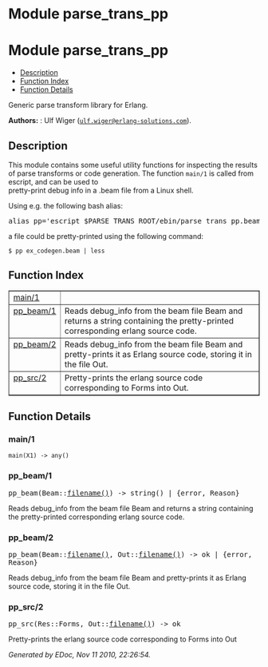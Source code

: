 Module parse_trans_pp
=====================


<h1>Module parse_trans_pp</h1>

* [Description](#description)
* [Function Index](#index)
* [Function Details](#functions)


Generic parse transform library for Erlang.



__Authors:__ : Ulf Wiger ([`ulf.wiger@erlang-solutions.com`](mailto:ulf.wiger@erlang-solutions.com)).

<h2><a name="description">Description</a></h2>





This module contains some useful utility functions for inspecting
the results of parse transforms or code generation.
The function `main/1` is called from escript, and can be used to   
pretty-print debug info in a .beam file from a Linux shell.

Using e.g. the following bash alias:

<pre>
alias pp='escript $PARSE_TRANS_ROOT/ebin/parse_trans_pp.beam'
</pre>


   
a file could be pretty-printed using the following command:

`$ pp ex_codegen.beam | less`

<h2><a name="index">Function Index</a></h2>



<table width="100%" border="1" cellspacing="0" cellpadding="2" summary="function index"><tr><td valign="top"><a href="#main-1">main/1</a></td><td></td></tr><tr><td valign="top"><a href="#pp_beam-1">pp_beam/1</a></td><td>
Reads debug_info from the beam file Beam and returns a string containing
the pretty-printed corresponding erlang source code.</td></tr><tr><td valign="top"><a href="#pp_beam-2">pp_beam/2</a></td><td>
Reads debug_info from the beam file Beam and pretty-prints it as
Erlang source code, storing it in the file Out.</td></tr><tr><td valign="top"><a href="#pp_src-2">pp_src/2</a></td><td>Pretty-prints the erlang source code corresponding to Forms into Out.</td></tr></table>


<a name="functions"></a>


<h2>Function Details</h2>


<a name="main-1"></a>


<h3>main/1</h3>





`main(X1) -> any()`


<a name="pp_beam-1"></a>


<h3>pp_beam/1</h3>





<tt>pp_beam(Beam::<a href="#type-filename">filename()</a>) -> string() | {error, Reason}</tt>




Reads debug_info from the beam file Beam and returns a string containing
the pretty-printed corresponding erlang source code.
<a name="pp_beam-2"></a>


<h3>pp_beam/2</h3>





<tt>pp_beam(Beam::<a href="#type-filename">filename()</a>, Out::<a href="#type-filename">filename()</a>) -> ok | {error, Reason}</tt>




Reads debug_info from the beam file Beam and pretty-prints it as
Erlang source code, storing it in the file Out.
<a name="pp_src-2"></a>


<h3>pp_src/2</h3>





<tt>pp_src(Res::Forms, Out::<a href="#type-filename">filename()</a>) -> ok</tt>



Pretty-prints the erlang source code corresponding to Forms into Out


_Generated by EDoc, Nov 11 2010, 22:26:54._
